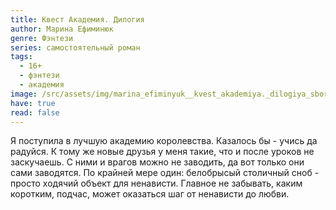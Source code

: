 ```yaml
---
title: Квест Академия. Дилогия
author: Марина Ефиминюк
genre: Фэнтези
series: самостоятельный роман
tags:
  - 16+
  - фэнтези
  - академия
image: /src/assets/img/marina_efiminyuk__kvest_akademiya._dilogiya_sbornik.jpeg
have: true
read: false
---
```

Я поступила в лучшую академию королевства. Казалось бы - учись да радуйся. К тому же новые друзья у меня такие, что и после уроков не заскучаешь. С ними и врагов можно не заводить, да вот только они сами заводятся. По крайней мере один: белобрысый столичный сноб - просто ходячий объект для ненависти. Главное не забывать, каким коротким, подчас, может оказаться шаг от ненависти до любви.
